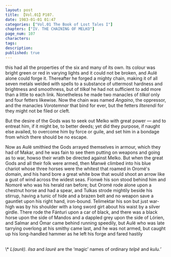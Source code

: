 ```yaml
---
layout: post
title: 【Vol.01】P107.
date: 1983-01-01 01:47
categories: ["Vol.01 The Book of Lost Tales I"]
chapters: ["IV. THE CHAINING OF MELKO"]
page_num: 107
characters: 
tags: 
description: 
published: true
---
```


<p style="text-indent: 0;">
this had all the properties of the six and many of its own. Its colour was bright green or red in varying lights and it could not be broken, and Aulë alone could forge it. Thereafter he forged a mighty chain, making it of all seven metals welded with spells to a substance of uttermost hardness and brightness and smoothness, but of <I>tilkal</I> he had not sufficient to add more than a little to each link. Nonetheless he made two manacles of <I>tilkal</I> only and four fetters likewise. Now the chain was named <I>Angaino</I>, the oppressor, and the manacles <I>Vorotemnar</I> that bind for ever, but the fetters <I>Ilterendi</I> for they might not be filed or cleft.
</p>

But the desire of the Gods was to seek out Melko with great power — and to entreat him, if it might be, to better deeds; yet did they purpose, if naught else availed, to overcome him by force or guile, and set him in a bondage from which there should be no escape.

Now as Aulë smithied the Gods arrayed themselves in armour, which they had of Makar, and he was fain to see them putting on weapons and going as to war, howso their wrath be directed against Melko. But when the great Gods and all their folk were armed, then Manwë climbed into his blue chariot whose three horses were the whitest that roamed in Oromë's domain, and his hand bore a great white bow that would shoot an arrow like a gust of wind across the widest seas. Fionwë his son stood behind him and Nomorë who was his herald ran before; but Oromë rode alone upon a chestnut horse and had a spear, and Tulkas strode mightily beside his stirrup, having a tunic of hide and a brazen belt and no weapon save a gauntlet upon his right hand, iron-bound. Telimektar his son but just war-high was by his shoulder with a long sword girt about his waist by a silver girdle. There rode the Fánturi upon a car of black, and there was a black horse upon the side of Mandos and a dappled grey upon the side of Lórien, and Salmar and Ómar came behind running speedily, but Aulë who was late tarrying overlong at his smithy came last, and he was not armed, but caught up his long-handled hammer as he left his forge and fared hastily

<BR>
\* <I>L(aurë). ilsa</I> and <I>laurë</I> are the ‘magic’ names of ordinary <I>telpë</I> and <I>kulu.’</I>

